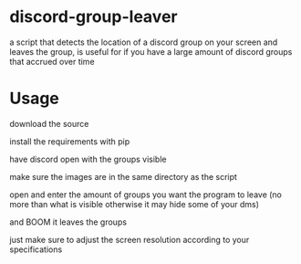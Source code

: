 # discord-group-leaver


a script that detects the location of a discord group on your screen and leaves the group, is useful for if 
you have a large amount of discord groups that accrued over time

# Usage

download the source

install the requirements with pip

have discord open with the groups visible

make sure the images are in the same directory as the script

open and enter the amount of groups you want the program to leave (no more than what is visible otherwise it may hide some of your dms)

and BOOM it leaves the groups

just make sure to adjust the screen resolution according to your specifications
